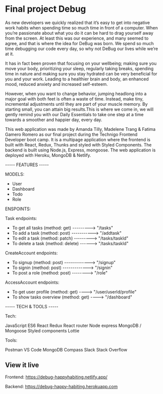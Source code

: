 # Final project Debug

As new developers we quickly realized that it’s easy to get into negative work habits when spending time so much time in front of a computer. When you’re passionate about what you do it can be hard to drag yourself away from the screen. At least this was our experience, and many seemed to agree, and that is where the idea for DeBug was born. We spend so much time debugging our code every day, so why not DeBug our lives while we’re at it.

It has in fact been proven that focusing on your wellbeing; making sure you move your body, prioritizing your sleep, regularly taking breaks, spending time in nature and making sure you stay hydrated can be very beneficial for you and your work. Leading to a healthier brain and body, an enhanced mood, reduced anxiety and increased self-esteem.

However, when you want to change behavior, jumping headlong into a major goal with both feet is often a waste of time. Instead, make tiny, incremental adjustments until they are part of your muscle memory. By starting small, you can attain big results.This is where we come in, we will gently remind you with our Daily Essentials to take one step at a time towards a smoother and happier day, every day.

This web application was made by Amanda Tilly, Madelene Trang & Fatima Gamero Romero as our final project during the Technigo Frontend Developer boot camp. It is a multipage application where the frontend is built with React, Redux, Thunks and styled with Styled Components. The backend is built using Node.js, Express, mongoose. The web application is deployed with Heroku, MongoDB & Netlify.

----- FEATURES -----

MODELS:

- User
- Dashboard
- Todo
- Role

ENSPOINTS:

Task endpoints:

- To get all tasks (method: get) ---------> "/tasks"
- To add a task (method: post) -----------> "/addtask"
- To edit a task (method: patch) ---------> "/tasks/taskId"
- To delete a task (method: delete) ------> "/tasks/taskId"

CreateAccount endpoints:

- To signup (method: post) -------------> "/signup"
- To signin (method: post) -------------> "/signin"
- To post a role (method: post) --------> "/role"

AccessAccount endpoints:

- To get user profile (method: get) ----> "/user/userId/profile"
- To show tasks overview (method: get) ----> "/dashboard"

----- TECH & TOOLS -----

Tech:

JavaScript ES6
React
Redux
React router
Node express
MongoDB / Mongoose
Styled components
Lottie

Tools:

Postman
VS Code
MongoDB Compass
Slack
Stack Overflow

## View it live

Frontend: https://debug-happyhabiting.netlify.app/

Backend: https://debug-happy-habiting.herokuapp.com
